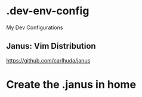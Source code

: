 # .dev-env-config
My Dev Configurations

## Janus: Vim Distribution
https://github.com/carlhuda/janus

# Create the .janus in home
